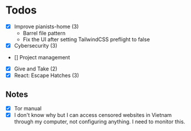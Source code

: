 # Todos

- [x] Improve pianists-home (3)
    - Barrel file pattern
    - Fix the UI after setting TailwindCSS preflight to false
- [x] Cybersecurity (3)
- [] Project management
- [x] Give and Take (2)
- [x] React: Escape Hatches (3)

## Notes

- [x] Tor manual 
- [x] I don't know why but I can access censored websites in Vietnam through my computer, not configuring anything. I need to monitor this.